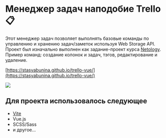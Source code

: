 # Менеджер задач наподобие Trello 📋

Этот менеджер задач позволяет выполнять базовые команды по управлению и хранению задач/заметок используя Web Storage API. Проект был изначально выполнен как задание-проект курса [Netology](https://netology.ru/). Пример команд: создание колонок и задач, тэгов, редактирование и удаление.

[https://stasyabunina.github.io/trello-vue/](https://stasyabunina.github.io/trello-vue/)

![](trello-vue.gif)

## Для проекта использовалось следующее
+ [Vite](https://vitejs.dev/)
+ Vue.js
+ SCSS/Sass
+ и другое...